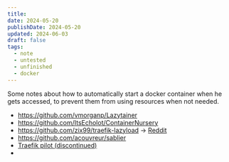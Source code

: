 ```yaml
---
title: 
date: 2024-05-20
publishDate: 2024-05-20
updated: 2024-06-03
draft: false
tags:
  - note
  - untested
  - unfinished
  - docker
---
```

 
Some notes about how to automatically start a docker container when he gets accessed, to prevent them from using resources when not needed.

- https://github.com/vmorganp/Lazytainer
- https://github.com/ItsEcholot/ContainerNursery
- https://github.com/zix99/traefik-lazyload -> [Reddit](https://www.reddit.com/r/selfhosted/comments/145l3e7/i_wrote_a_small_appdocker_image_to_automatically/)
- https://github.com/acouvreur/sablier
- [Traefik pilot (discontinued)](https://pilot.traefik.io/plugins/605afbdba5f67ab9a1b0e53a/containers-on-demand)
- 